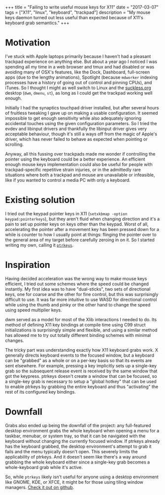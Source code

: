 +++
title = "Failing to write useful mouse keys for X11"
date = "2017-03-07"
tags = ["X11", "linux", "keyboard", "trackpad"]
description = "My mouse keys daemon turned out less useful than expected because of X11's keyboard grab semantics."
+++

# Motivation

I've stuck with Apple laptops primarily because I haven't had a pleasant trackpad experience on anything else. But about a year ago I noticed I was spending all my time in a web browser and tmux and had disabled or was avoiding many of OSX's features, like the Dock, Dashboard, full-screen apps (due to the lengthy animations), Spotlight (because `mdworker` indexing processes have a history of going out of control and pinning CPUs), and iTunes. So I thought I might as well switch to Linux and the [suckless.org](http://suckless.org) desktop (`dwm`, `dmenu`, `st`), as long as I could get the trackpad working well enough.

Initially I had the synaptics touchpad driver installed, but after several hours of fruitless tweaking I gave up on making a usable configuration. It seemed impossible to get enough sensitivity while also adequately ignoring accidental touches using the given configuration parameters. So I tried the evdev and libinput drivers and thankfully the libinput driver gives very acceptable behaviour, though it's still a ways off from the magic of Apple's driver, which has never failed to behave as expected when pointing or scrolling.

Anyway, all this fussing over trackpads made me wonder if controlling the pointer using the keyboard could be a better experience. An efficient enough mouse keys implementation could also be useful for people with trackpad-specific repetitive strain injuries, or in the admittedly rare situations where both a trackpad and mouse are unavailable or infeasible, like if you wanted to control a media PC with only a keyboard.

# Existing solution

I tried out the keypad pointer keys in X11 (`setxkbmap -option keypad:pointerkeys`), but they aren't fluid when changing direction and it's a pain to set up pointer keys on keys other than the keypad. Worst of all, accelerating the pointer after a movement key has been pressed down for a while is counter to how I usually point at things: flinging the pointer over to the general area of my target before carefully zeroing in on it. So I started writing my own, calling it [`ptrkeys`](https://github.com/torbiak/ptrkeys).

# Inspiration

Having decided acceleration was the wrong way to make mouse keys efficient, I tried out some schemes where the speed could be changed instantly. My first idea was to have "dual-sticks", two sets of directional keys, one for coarse and the other for fine control, but this was surprisingly difficult to use. It was far more intuitive to use WASD for directional control while using the thumb and pinky or the other hand to change the speed using speed multiplier keys.

dwm served as a model for most of the Xlib interactions I needed to do. Its method of defining X11 key bindings at compile time using C99 struct initializations is surprisingly simple and flexible, and using a similar method has allowed me to try out totally different binding schemes with minimal changes.

The tricky part was understanding exactly how X11 keyboard grabs work. X generally directs keyboard events to the focused window, but a keyboard can be "grabbed" as a whole or on a per-key basis so that its events are sent elsewhere. For example, pressing a key implicitly sets up a single-key grab so the subsequent release event is received by the same window that got the keypress. ptrkeys doesn't create a window that can be focused, so a single-key grab is necessary to setup a "global hotkey" that can be used to enable ptrkeys by grabbing the entire keyboard and thus "activating" the rest of its configured key bindings.

# Downfall

Grabs also ended up being the downfall of the project: any full-featured desktop environment grabs the whole keyboard when opening a menu for a taskbar, menubar, or system tray, so that it can be navigated with the keyboard without changing the currently focused window. If ptrkeys already has the keyboard grabbed, the desktop environment's attempt to grab it fails and the menu typically doesn't open. This severely limits the applicability of ptrkeys. And it doesn't seem like there's a way around grabbing the whole keyboard either since a single-key grab becomes a whole-keyboard grab while it's active.

So, while `ptrkeys` likely isn't useful for anyone using a desktop environment like GNOME, KDE, or XFCE, it might be for those using tiling window managers. [Check it out on github](https://github.com/torbiak/ptrkeys).
